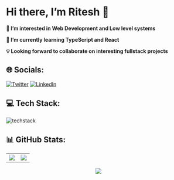# Hi there, I’m Ritesh 👋 
 
**👀 I’m interested in Web Development and Low level systems**
<br/>

**🌱 I’m currently learning TypeScript and React**
<br/>
 
**💡 Looking forward to collaborate on interesting fullstack projects**

## 🌐 Socials: 
[![Twitter](https://img.shields.io/badge/Twitter-%231DA1F2.svg?logo=Twitter&logoColor=white)](https://twitter.com/_riteshghosh)
[![LinkedIn](https://img.shields.io/badge/LinkedIn-%230077B5.svg?logo=linkedin&logoColor=white)](https://linkedin.com/in/ritesh-g)

## 💻 Tech Stack:
![techstack](https://skillicons.dev/icons?i=js,ts,java,c,bash,sass,css,html,vscode,idea,nodejs,expressjs,vuejs,react,nuxtjs,tailwind,mongodb,redis,docker,vercel,netlify,render,jwt,socketio)

## 📊 GitHub Stats: 

<table style="border: none;" align="center">
  <tr>
    <td align="center">
      <img 
        src="https://github-readme-stats.vercel.app/api?username=ghoshRitesh12&include_all_commits=true&count_private=true&show_icons=true&line_height=20&theme=dracula"
      />
    </td>
    <td align="center">
      <img 
        src="https://github-readme-stats.vercel.app/api/top-langs?username=ghoshRitesh12&show_icons=true&locale=en&layout=compact&theme=dracula" 
      />
    </td>
  </tr>
</table>
<div align="center">
  <img 
    align="center" 
    src="http://github-readme-streak-stats.herokuapp.com?user=ghoshRitesh12&theme=dracula"
  />
</p>
  
<br/>
